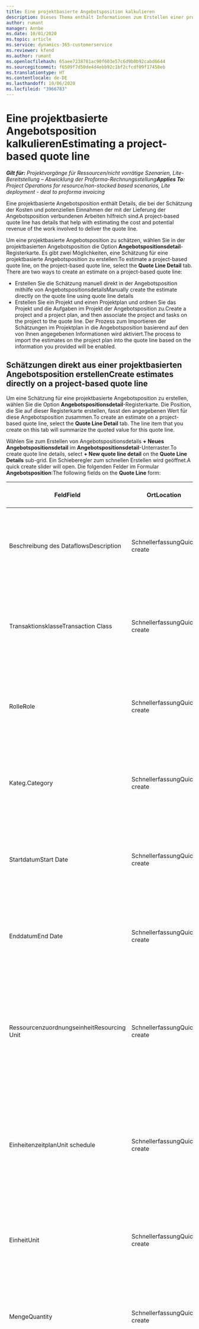 ```yaml
---
title: Eine projektbasierte Angebotsposition kalkulieren
description: Dieses Thema enthält Informationen zum Erstellen einer projektbasierten Schätzung in einer Angebotsposition.
author: rumant
manager: Annbe
ms.date: 10/01/2020
ms.topic: article
ms.service: dynamics-365-customerservice
ms.reviewer: kfend
ms.author: rumant
ms.openlocfilehash: 65aee7238781ac90f603e57c6d9b0b92cabd6644
ms.sourcegitcommit: f6509f7d50de4d4ebb92c1bf2cfcdf09f17458eb
ms.translationtype: HT
ms.contentlocale: de-DE
ms.lasthandoff: 10/06/2020
ms.locfileid: "3966783"
---
```

# <a name="estimating-a-project-based-quote-line"></a><span data-ttu-id="3b2d3-103">Eine projektbasierte Angebotsposition kalkulieren</span><span class="sxs-lookup"><span data-stu-id="3b2d3-103">Estimating a project-based quote line</span></span>

<span data-ttu-id="3b2d3-104">_**Gilt für:** Projektvorgänge für Ressourcen/nicht vorrätige Szenarien, Lite-Bereitstellung – Abwicklung der Proforma-Rechnungsstellung_</span><span class="sxs-lookup"><span data-stu-id="3b2d3-104">_**Applies To:** Project Operations for resource/non-stocked based scenarios, Lite deployment - deal to proforma invoicing_</span></span>

<span data-ttu-id="3b2d3-105">Eine projektbasierte Angebotsposition enthält Details, die bei der Schätzung der Kosten und potenziellen Einnahmen der mit der Lieferung der Angebotsposition verbundenen Arbeiten hilfreich sind.</span><span class="sxs-lookup"><span data-stu-id="3b2d3-105">A project-based quote line has details that help with estimating the cost and potential revenue of the work involved to deliver the quote line.</span></span>

<span data-ttu-id="3b2d3-106">Um eine projektbasierte Angebotsposition zu schätzen, wählen Sie in der projektbasierten Angebotsposition die Option **Angebotspositionsdetail**-Registerkarte. Es gibt zwei Möglichkeiten, eine Schätzung für eine projektbasierte Angebotsposition zu erstellen:</span><span class="sxs-lookup"><span data-stu-id="3b2d3-106">To estimate a project-based quote line, on the project-based quote line, select the **Quote Line Detail** tab. There are two ways to create an estimate on a project-based quote line:</span></span>

- <span data-ttu-id="3b2d3-107">Erstellen Sie die Schätzung manuell direkt in der Angebotsposition mithilfe von Angebotspositionsdetails</span><span class="sxs-lookup"><span data-stu-id="3b2d3-107">Manually create the estimate directly on the quote line using quote line details</span></span> 
- <span data-ttu-id="3b2d3-108">Erstellen Sie ein Projekt und einen Projektplan und ordnen Sie das Projekt und die Aufgaben im Projekt der Angebotsposition zu.</span><span class="sxs-lookup"><span data-stu-id="3b2d3-108">Create a project and a project plan, and then associate the project and tasks on the project to the quote line.</span></span> <span data-ttu-id="3b2d3-109">Der Prozess zum Importieren der Schätzungen im Projektplan in die Angebotsposition basierend auf den von Ihnen angegebenen Informationen wird aktiviert.</span><span class="sxs-lookup"><span data-stu-id="3b2d3-109">The process to import the estimates on the project plan into the quote line based on the information you provided will be enabled.</span></span>

## <a name="create-estimates-directly-on-a-project-based-quote-line"></a><span data-ttu-id="3b2d3-110">Schätzungen direkt aus einer projektbasierten Angebotsposition erstellen</span><span class="sxs-lookup"><span data-stu-id="3b2d3-110">Create estimates directly on a project-based quote line</span></span>

<span data-ttu-id="3b2d3-111">Um eine Schätzung für eine projektbasierte Angebotsposition zu erstellen, wählen Sie die Option **Angebotspositionsdetail**-Registerkarte. Die Position, die Sie auf dieser Registerkarte erstellen, fasst den angegebenen Wert für diese Angebotsposition zusammen.</span><span class="sxs-lookup"><span data-stu-id="3b2d3-111">To create an estimate on a project-based quote line, select the **Quote Line Detail** tab. The line item that you create on this tab will summarize the quoted value for this quote line.</span></span> 

<span data-ttu-id="3b2d3-112">Wählen Sie zum Erstellen von Angebotspositionsdetails **+ Neues Angebotspositionsdetail** im **Angebotspositionsdetail**-Unterraster.</span><span class="sxs-lookup"><span data-stu-id="3b2d3-112">To create quote line details, select **+ New quote line detail** on the **Quote Line Details** sub-grid.</span></span> <span data-ttu-id="3b2d3-113">Ein Schieberegler zum schnellen Erstellen wird geöffnet.</span><span class="sxs-lookup"><span data-stu-id="3b2d3-113">A quick create slider will open.</span></span> <span data-ttu-id="3b2d3-114">Die folgenden Felder im Formular **Angebotsposition**:</span><span class="sxs-lookup"><span data-stu-id="3b2d3-114">The following fields on the **Quote Line** form:</span></span>

| <span data-ttu-id="3b2d3-115">**Feld**</span><span class="sxs-lookup"><span data-stu-id="3b2d3-115">**Field**</span></span> | <span data-ttu-id="3b2d3-116">**Ort**</span><span class="sxs-lookup"><span data-stu-id="3b2d3-116">**Location**</span></span> | <span data-ttu-id="3b2d3-117">**Relevanz, Zweck und Anleitung**</span><span class="sxs-lookup"><span data-stu-id="3b2d3-117">**Relevance, purpose, and guidance**</span></span> | <span data-ttu-id="3b2d3-118">**Nachgelagerte Auswirkungen**</span><span class="sxs-lookup"><span data-stu-id="3b2d3-118">**Downstream impact**</span></span> |
| --- | --- | --- | --- |
| <span data-ttu-id="3b2d3-119">Beschreibung des Dataflows</span><span class="sxs-lookup"><span data-stu-id="3b2d3-119">Description</span></span> | <span data-ttu-id="3b2d3-120">Schnellerfassung</span><span class="sxs-lookup"><span data-stu-id="3b2d3-120">Quick create</span></span> | <span data-ttu-id="3b2d3-121">Eine Beschreibung der bestimmten Schätzung.</span><span class="sxs-lookup"><span data-stu-id="3b2d3-121">A description of the specific estimate.</span></span> | <span data-ttu-id="3b2d3-122">In diesem Feld werden standardmäßig die zugehörigen Angebotspositionsdetails für Kosten verwendet, die automatisch erstellt werden.</span><span class="sxs-lookup"><span data-stu-id="3b2d3-122">This field defaults to the related quote line detail for cost that is automatically created.</span></span> |
| <span data-ttu-id="3b2d3-123">Transaktionsklasse</span><span class="sxs-lookup"><span data-stu-id="3b2d3-123">Transaction Class</span></span> | <span data-ttu-id="3b2d3-124">Schnellerfassung</span><span class="sxs-lookup"><span data-stu-id="3b2d3-124">Quick create</span></span> | <span data-ttu-id="3b2d3-125">Diese Dropdown-Liste enthält die Transaktionsklassen, die in der **Allgemeines**-Registerkarte der projektbasierten Angebotsposition enthalten sind.</span><span class="sxs-lookup"><span data-stu-id="3b2d3-125">This drop-down list provides the transaction classes that are included on the **General** tab of project-based quote line.</span></span>  | <span data-ttu-id="3b2d3-126">In diesem Feld werden standardmäßig die zugehörigen Angebotspositionsdetails für Kosten verwendet, die automatisch erstellt werden.</span><span class="sxs-lookup"><span data-stu-id="3b2d3-126">This field defaults to the related quote line detail for cost that is automatically created.</span></span> |
| <span data-ttu-id="3b2d3-127">Rolle</span><span class="sxs-lookup"><span data-stu-id="3b2d3-127">Role</span></span> | <span data-ttu-id="3b2d3-128">Schnellerfassung</span><span class="sxs-lookup"><span data-stu-id="3b2d3-128">Quick create</span></span> | <span data-ttu-id="3b2d3-129">Die Person, die diese Arbeit ausführt oder diese Kosten verursacht.</span><span class="sxs-lookup"><span data-stu-id="3b2d3-129">The person that will perform this work or incur this expense.</span></span> | <span data-ttu-id="3b2d3-130">In diesem Feld werden standardmäßig die zugehörigen Angebotspositionsdetails für Kosten verwendet, die automatisch erstellt werden.</span><span class="sxs-lookup"><span data-stu-id="3b2d3-130">This field defaults to the related quote line detail for cost that is automatically created.</span></span> |
| <span data-ttu-id="3b2d3-131">Kateg.</span><span class="sxs-lookup"><span data-stu-id="3b2d3-131">Category</span></span> | <span data-ttu-id="3b2d3-132">Schnellerfassung</span><span class="sxs-lookup"><span data-stu-id="3b2d3-132">Quick create</span></span> | <span data-ttu-id="3b2d3-133">Kategorie der Arbeit oder Ausgabe.</span><span class="sxs-lookup"><span data-stu-id="3b2d3-133">Category of the work or expense.</span></span> | <span data-ttu-id="3b2d3-134">In diesem Feld werden standardmäßig die zugehörigen Angebotspositionsdetails für Kosten verwendet, die automatisch erstellt werden.</span><span class="sxs-lookup"><span data-stu-id="3b2d3-134">This field defaults to the related quote line detail for cost that is automatically created.</span></span> |
| <span data-ttu-id="3b2d3-135">Startdatum</span><span class="sxs-lookup"><span data-stu-id="3b2d3-135">Start Date</span></span> | <span data-ttu-id="3b2d3-136">Schnellerfassung</span><span class="sxs-lookup"><span data-stu-id="3b2d3-136">Quick create</span></span> | <span data-ttu-id="3b2d3-137">Startdatum der Arbeit.</span><span class="sxs-lookup"><span data-stu-id="3b2d3-137">Start date of the work.</span></span> | <span data-ttu-id="3b2d3-138">In diesem Feld werden standardmäßig die zugehörigen Angebotspositionsdetails für Kosten verwendet, die automatisch erstellt werden.</span><span class="sxs-lookup"><span data-stu-id="3b2d3-138">This field defaults to the related quote line detail for cost that is automatically created.</span></span> |
| <span data-ttu-id="3b2d3-139">Enddatum</span><span class="sxs-lookup"><span data-stu-id="3b2d3-139">End Date</span></span> | <span data-ttu-id="3b2d3-140">Schnellerfassung</span><span class="sxs-lookup"><span data-stu-id="3b2d3-140">Quick create</span></span> | <span data-ttu-id="3b2d3-141">Enddatum der Arbeit.</span><span class="sxs-lookup"><span data-stu-id="3b2d3-141">End date of the work.</span></span> | <span data-ttu-id="3b2d3-142">In diesem Feld werden standardmäßig die zugehörigen Angebotspositionsdetails für Kosten verwendet, die automatisch erstellt werden.</span><span class="sxs-lookup"><span data-stu-id="3b2d3-142">This field defaults to the related quote line detail for cost that is automatically created.</span></span> |
| <span data-ttu-id="3b2d3-143">Ressourcenzuordnungseinheit</span><span class="sxs-lookup"><span data-stu-id="3b2d3-143">Resourcing Unit</span></span> | <span data-ttu-id="3b2d3-144">Schnellerfassung</span><span class="sxs-lookup"><span data-stu-id="3b2d3-144">Quick create</span></span> | <span data-ttu-id="3b2d3-145">Ressourcenzuordnungseinheit, die diese Kosten verursacht und die Ressource bereitstellt, um daran zu arbeiten.</span><span class="sxs-lookup"><span data-stu-id="3b2d3-145">Resourcing unit that will incur this cost and provide the resource to work on it.</span></span> | <span data-ttu-id="3b2d3-146">In diesem Feld werden standardmäßig die zugehörigen Angebotspositionsdetails für Kosten verwendet, die automatisch erstellt werden.</span><span class="sxs-lookup"><span data-stu-id="3b2d3-146">This field defaults to the related quote line detail for cost that is automatically created.</span></span> <span data-ttu-id="3b2d3-147">Dieses Feld wird auch zum Abrufen von Einstandspreisen verwendet.</span><span class="sxs-lookup"><span data-stu-id="3b2d3-147">This field is also used in cost price retrieval.</span></span> |
| <span data-ttu-id="3b2d3-148">Einheitenzeitplan</span><span class="sxs-lookup"><span data-stu-id="3b2d3-148">Unit schedule</span></span> | <span data-ttu-id="3b2d3-149">Schnellerfassung</span><span class="sxs-lookup"><span data-stu-id="3b2d3-149">Quick create</span></span> | <span data-ttu-id="3b2d3-150">Einheitsgruppe der Arbeit oder Ausgabe.</span><span class="sxs-lookup"><span data-stu-id="3b2d3-150">Unit group of the work or expense.</span></span> <span data-ttu-id="3b2d3-151">Einheiten gehören zu einem Einheitenplan oder einer Gruppe von Einheiten.</span><span class="sxs-lookup"><span data-stu-id="3b2d3-151">Units belong to a unit schedule or a group of units.</span></span> <span data-ttu-id="3b2d3-152">Beispielsweise sind Meilen und km Einheiten, die zu einer Gruppe von Einheiten gehören, die die Entfernung beschreiben.</span><span class="sxs-lookup"><span data-stu-id="3b2d3-152">For example, Miles and KMs are units that belong to a group of units that describes distance.</span></span> | <span data-ttu-id="3b2d3-153">In diesem Feld werden standardmäßig die zugehörigen Angebotspositionsdetails für Kosten verwendet, die automatisch erstellt werden.</span><span class="sxs-lookup"><span data-stu-id="3b2d3-153">This field defaults to the related quote line detail for cost that is automatically created.</span></span> |
| <span data-ttu-id="3b2d3-154">Einheit</span><span class="sxs-lookup"><span data-stu-id="3b2d3-154">Unit</span></span> | <span data-ttu-id="3b2d3-155">Schnellerfassung</span><span class="sxs-lookup"><span data-stu-id="3b2d3-155">Quick create</span></span> | <span data-ttu-id="3b2d3-156">Einheit der Arbeit oder Ausgabe.</span><span class="sxs-lookup"><span data-stu-id="3b2d3-156">Unit of the work or expense.</span></span> | <span data-ttu-id="3b2d3-157">In diesem Feld werden standardmäßig die zugehörigen Angebotspositionsdetails für Kosten verwendet, die automatisch erstellt werden.</span><span class="sxs-lookup"><span data-stu-id="3b2d3-157">This field defaults to the related quote line detail for cost that is automatically created.</span></span> |
| <span data-ttu-id="3b2d3-158">Menge</span><span class="sxs-lookup"><span data-stu-id="3b2d3-158">Quantity</span></span> | <span data-ttu-id="3b2d3-159">Schnellerfassung</span><span class="sxs-lookup"><span data-stu-id="3b2d3-159">Quick create</span></span> | <span data-ttu-id="3b2d3-160">Menge der Arbeit oder Ausgabe</span><span class="sxs-lookup"><span data-stu-id="3b2d3-160">Quantity of work or expense</span></span> | <span data-ttu-id="3b2d3-161">In diesem Feld werden standardmäßig die zugehörigen Angebotspositionsdetails für Kosten verwendet, die automatisch erstellt werden.</span><span class="sxs-lookup"><span data-stu-id="3b2d3-161">This field defaults to the related quote line detail for cost that is automatically created.</span></span> |
| <span data-ttu-id="3b2d3-162">Einheitenpreis</span><span class="sxs-lookup"><span data-stu-id="3b2d3-162">Unit price</span></span> | <span data-ttu-id="3b2d3-163">Schnellerfassung</span><span class="sxs-lookup"><span data-stu-id="3b2d3-163">Quick create</span></span> | <span data-ttu-id="3b2d3-164">Fakturierungsrate der Rolle, die die Arbeit ausführt, oder der Verkaufspreis der Ausgabenkategorie.</span><span class="sxs-lookup"><span data-stu-id="3b2d3-164">Bill rate of the role that is performing the work or the Sales price of the expense category.</span></span> <span data-ttu-id="3b2d3-165">Dieses Feld wird standardmäßig für die Zeit basierend auf der Kombination aus Rolle und Ressourceneinheit in der Projektpreisliste verwendet, die für das Startdatum gültig ist.</span><span class="sxs-lookup"><span data-stu-id="3b2d3-165">This field defaults for Time based on the role and resourcing unit combination on the project price list that is effective for the start date.</span></span> <span data-ttu-id="3b2d3-166">Für Ausgaben wird in diesem Feld standardmäßig die Preiseinstellung für die Transaktionskategorie in der Projektpreisliste verwendet, die für das Startdatum gültig ist.</span><span class="sxs-lookup"><span data-stu-id="3b2d3-166">For expenses, this field defaults from the price setup for the transaction category in the project price list that is effective for the start date.</span></span> <span data-ttu-id="3b2d3-167">Wenn die Preisberechnungsmethode für die Transaktionskategorie nicht Preis pro Einheit ist, gibt es keine Standardeinstellung, und dieses Feld bleibt leer.</span><span class="sxs-lookup"><span data-stu-id="3b2d3-167">If the pricing method for the transaction category is not price-per-unit, there is no default, and this field is left blank.</span></span> | <span data-ttu-id="3b2d3-168">Kostenrate der Rolle, die die Arbeit ausführt, oder die Kosten pro Einheit der Ausgabenkategorie.</span><span class="sxs-lookup"><span data-stu-id="3b2d3-168">Cost rate of the role that is performing the work or the cost-per-unit of the expense category.</span></span> <span data-ttu-id="3b2d3-169">Dieses Feld wird standardmäßig für die Zeit basierend auf der Kombination aus Rolle und Ressourceneinheit im Preis der Vertragseinheit der Angebotspreisliste verwendet, die für das Startdatum gültig ist.</span><span class="sxs-lookup"><span data-stu-id="3b2d3-169">This field defaults for Time based on the role and resourcing unit combination on the price of the Contracting unit of the Quote price list that is effective for the start date.</span></span> <span data-ttu-id="3b2d3-170">Für Ausgaben wird in diesem Feld standardmäßig die Preiseinstellung für die Transaktionskategorie in der Einstandspreisliste der Vertragseinheit verwendet, die für das Startdatum gültig ist.</span><span class="sxs-lookup"><span data-stu-id="3b2d3-170">For expenses, this field defaults from the price setup for the transaction category in the cost price list of Contracting unit that is effective for the start date.</span></span> <span data-ttu-id="3b2d3-171">Wenn die Preisberechnungsmethode für die Transaktionskategorie nicht Preis pro Einheit ist, gibt es keine Standardeinstellung, und dieses Feld bleibt leer.</span><span class="sxs-lookup"><span data-stu-id="3b2d3-171">If the pricing method for the transaction category is not price-per-unit, there is no default and this field is left blank.</span></span> |
| <span data-ttu-id="3b2d3-172">Geschätzte Steuer</span><span class="sxs-lookup"><span data-stu-id="3b2d3-172">Estimated Tax</span></span> | <span data-ttu-id="3b2d3-173">Schnellerfassung</span><span class="sxs-lookup"><span data-stu-id="3b2d3-173">Quick create</span></span> | <span data-ttu-id="3b2d3-174">Sie können die geschätzte Steuer für diese Arbeit oder Ausgabe manuell eingeben.</span><span class="sxs-lookup"><span data-stu-id="3b2d3-174">You can manually enter the estimated tax for this work or expense.</span></span> | <span data-ttu-id="3b2d3-175">Es gibt keine nachgelagerten Auswirkungen von diesem Feld.</span><span class="sxs-lookup"><span data-stu-id="3b2d3-175">There is no downstream impact of this field.</span></span> |
| <span data-ttu-id="3b2d3-176">Betrag</span><span class="sxs-lookup"><span data-stu-id="3b2d3-176">Amount</span></span> | <span data-ttu-id="3b2d3-177">Schnellerfassung</span><span class="sxs-lookup"><span data-stu-id="3b2d3-177">Quick create</span></span> | <span data-ttu-id="3b2d3-178">Sie können Informationen manuell in dieses Feld eingeben, wenn die **Menge**- und **Preis**-Felder leer bleiben.</span><span class="sxs-lookup"><span data-stu-id="3b2d3-178">You can manually input information into this field if the **Quantity** and **Price** fields are left blank.</span></span> <span data-ttu-id="3b2d3-179">Wenn diese Felder nicht leer sind, ist dieses Feld schreibgeschützt und wird berechnet als (Menge\* Einheitenpreis) + Steuern.</span><span class="sxs-lookup"><span data-stu-id="3b2d3-179">If these fields are not blank, this field becomes read-only and is calculated as (Quantity \* Unit price) + Tax.</span></span> | <span data-ttu-id="3b2d3-180">Es gibt keine nachgelagerten Auswirkungen von diesem Feld.</span><span class="sxs-lookup"><span data-stu-id="3b2d3-180">There is no downstream impact of this field.</span></span> |

## <a name="update-prices-on-quote-line-details"></a><span data-ttu-id="3b2d3-181">Aktualisieren der Preise für die Angebotspositionsdetails</span><span class="sxs-lookup"><span data-stu-id="3b2d3-181">Update prices on quote line details</span></span>

<span data-ttu-id="3b2d3-182">Wenn Sie die Preise in der dem Angebot beigefügten Projektpreisliste oder in der Selbstkostenpreisliste der Vertragseinheit geändert haben, können Sie **Neu berechnen** auf der **Angebot**-Seite auswählen, um die Preise in den einzelnen Angebotspositionsdetails zu aktualisieren, um diese Änderung widerzuspiegeln.</span><span class="sxs-lookup"><span data-stu-id="3b2d3-182">If you have changed prices on the project price list that is attached to the quote, or on cost price list of the contracting unit, you can select **Recalculate** on the **Quote** page, to refresh the prices on the individual quote line details to reflect this change.</span></span> <span data-ttu-id="3b2d3-183">Wenn Sie **Neu berechnen** auswählen wird eine Warnung angezeigt, die Sie darüber informiert, dass die Preise für Angebotspositionsdetails für alle Angebotspositionen in diesem Angebot zurückgesetzt werden.</span><span class="sxs-lookup"><span data-stu-id="3b2d3-183">When you select **Recalculate**, a warning occurs that informs you that prices on quote line details for all quote lines on this quote will be reset.</span></span> <span data-ttu-id="3b2d3-184">Wählen **Ja**, um die Preise sowohl für Verkaufs- als auch für KostenAngebotspositionn zu aktualisieren.</span><span class="sxs-lookup"><span data-stu-id="3b2d3-184">Select **Yes**, to refresh prices for both sales and cost quote line details.</span></span>

## <a name="access-quote-line-details-for-cost"></a><span data-ttu-id="3b2d3-185">Zugriff auf Angebotspositionsdetails für Kosten</span><span class="sxs-lookup"><span data-stu-id="3b2d3-185">Access quote line details for cost</span></span>

<span data-ttu-id="3b2d3-186">Auf der **Angebotspositionsdetails**-Registerkarte wählen Sie eine Position im Raster aus, um einige Aktionen in der Symbolleiste des Unterrasters zu aktivieren.</span><span class="sxs-lookup"><span data-stu-id="3b2d3-186">On the **Quote Line Details** tab, select a row in the grid to enable some actions on the toolbar of the sub-grid.</span></span> <span data-ttu-id="3b2d3-187">Die erste Aktion in der Symbolleiste des Unterrasters, wenn ein Angebotspositionsdetail ausgewählt wird, ist **Kostendetail öffnen**.</span><span class="sxs-lookup"><span data-stu-id="3b2d3-187">The first action on the sub-grid tool bar when a quote line detail is selected is **Open Cost Detail**.</span></span> <span data-ttu-id="3b2d3-188">Wählen Sie **Kostendetail öffnen**, um den entsprechenden Kostensatz und Betrag für diese Angebotsposition anzuzeigen.</span><span class="sxs-lookup"><span data-stu-id="3b2d3-188">Select **Open Cost Detail** to see the related cost rate and amount for this quote line.</span></span>

> [!NOTE]
> <span data-ttu-id="3b2d3-189">Durch Ändern der Werte für Ressourceneinheit, Menge, Datum, Rolle oder Kategorie in den Angebotspositionsdetails für Kosten werden die entsprechenden Werte in den Angebotspositionsdetails für Verkäufe geändert.</span><span class="sxs-lookup"><span data-stu-id="3b2d3-189">Changing the resourcing unit, quantity, dates, role, or category values on the quote line detail for cost will change the corresponding values on the quote line details for sales.</span></span>
## <a name="currency-on-quote-line-details-for-cost-and-sales"></a><span data-ttu-id="3b2d3-190">Währung bei Angebotspositionsdetails für Kosten und Verkäufe</span><span class="sxs-lookup"><span data-stu-id="3b2d3-190">Currency on quote line details for cost and sales</span></span>

<span data-ttu-id="3b2d3-191">Für die Währung bei Angebotspositionsdetails für Verkauf wird standardmäßig die Projektpreisliste verwendet, die für das Startdatum der Angebotspositionsdetails gültig ist.</span><span class="sxs-lookup"><span data-stu-id="3b2d3-191">Currency on the quote line detail for sales defaults from the project price list that is effective for the start date of the quote line detail.</span></span>

<span data-ttu-id="3b2d3-192">Für die Währung bei Angebotspositionsdetails für Kosten wird standardmäßig die Preisliste der Vertragseinheit des Angebots verwendet, die für das Startdatum der Angebotspositionsdetails für Kosten gültig ist.</span><span class="sxs-lookup"><span data-stu-id="3b2d3-192">Currency on the quote line detail for cost defaults from the price list of the contracting unit of the quote that is effective for the start date of the quote line detail for cost.</span></span>

<span data-ttu-id="3b2d3-193">Bei Rentabilitätsberechnungen wird der Betrag in den Angebotspositionsdetails für Kosten und Verkauf in die Basiswährung der Umgebung umgerechnet, um die geschätzte Gesamtspanne im Angebot anzugeben.</span><span class="sxs-lookup"><span data-stu-id="3b2d3-193">Profitability calculations convert the amount on quote line details for cost and sales into the base currency of the environment to report the overall estimated margin on the quote.</span></span>

<span data-ttu-id="3b2d3-194">Dies könnte zu Währungsrundungsfehlern und sich ändernden Spannen führen, da keine datumswirksamen Wechselkurse vorhanden sind.</span><span class="sxs-lookup"><span data-stu-id="3b2d3-194">This could result in currency rounding errors and changing margins because of the lack of date effective exchange rates.</span></span> <span data-ttu-id="3b2d3-195">Verwenden Sie diese Berechnungen für Projektangebote nur als Näherungswerte und nicht als tatsächliche gesetzliche oder sonstige Berichterstattung, die eine höhere Rundungsgenauigkeit und Kenntnis der Datumseffektivität für Wechselkurse erfordert.</span><span class="sxs-lookup"><span data-stu-id="3b2d3-195">Use these calculations on Project quotes only as approximations and not actual statutory or other reporting that requires higher precision of rounding and awareness of date effectivity for exchange rates.</span></span>
